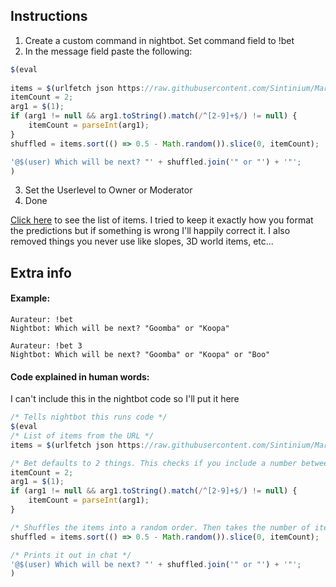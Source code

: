 Instructions
-----
1) Create a custom command in nightbot. Set command field to !bet
2) In the message field paste the following:
```JavaScript
$(eval
  
items = $(urlfetch json https://raw.githubusercontent.com/Sintinium/MarioMakerItems/main/items.json);
itemCount = 2;
arg1 = $(1);
if (arg1 != null && arg1.toString().match(/^[2-9]+$/) != null) { 
    itemCount = parseInt(arg1); 
} 
shuffled = items.sort(() => 0.5 - Math.random()).slice(0, itemCount);

'@$(user) Which will be next? "' + shuffled.join('" or "') + '"';
)
```
3) Set the Userlevel to Owner or Moderator
4) Done

[Click here](https://github.com/Sintinium/MarioMakerItems/blob/main/items.json) to see the list of items. I tried to keep it exactly how you format the predictions but if something is wrong I'll happily correct it. I also removed things you never use like slopes, 3D world items, etc...

Extra info
--------

#### Example:
```
Aurateur: !bet
Nightbot: Which will be next? "Goomba" or "Koopa"

Aurateur: !bet 3
Nightbot: Which will be next? "Goomba" or "Koopa" or "Boo"
```
#### Code explained in human words:
I can't include this in the nightbot code so I'll put it here
```JavaScript
/* Tells nightbot this runs code */
$(eval
/* List of items from the URL */
items = $(urlfetch json https://raw.githubusercontent.com/Sintinium/MarioMakerItems/main/items.json);

/* Bet defaults to 2 things. This checks if you include a number between 2 and 9 in your command (ex: !bet 3) */
itemCount = 2;
arg1 = $(1);
if (arg1 != null && arg1.toString().match(/^[2-9]+$/) != null) { 
    itemCount = parseInt(arg1); 
}

/* Shuffles the items into a random order. Then takes the number of items that you asked for in the command (defaults to 2) */
shuffled = items.sort(() => 0.5 - Math.random()).slice(0, itemCount);

/* Prints it out in chat */
'@$(user) Which will be next? "' + shuffled.join('" or "') + '"';
)
```
